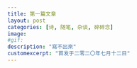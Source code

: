 ```yaml
---
title: 第一篇文章
layout: post
categories: [诗, 随笔, 杂谈, 碎碎念]
image: 
#gif: 
description: "寫不出來"
customexcerpt: "首发于二零二〇年七月十二日"
---
```



